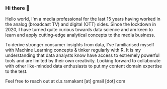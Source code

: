 ### Hi there 👋

Hello world, 
I'm a media professional for the last 15 years having worked in the analog (broadcast TV) and digital (OTT) sides. Since the lockdown in 2020, I have turned quite curious towards data science and am keen to learn and apply cutting-edge analytical concepts to the media business. 

To derive stronger consumer insights from data, I've familiarised myself with Machine Learning concepts & tinker regularly with R. It is my understanding that data analysts know have access to extremely powerful tools and are limited by their own creativity. Looking forward to collaborate with other like-minded data enthusiasts to put my content domain expertise to the test. 

Feel free to reach out at d.s.ramakant [at] gmail [dot] com
